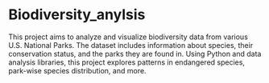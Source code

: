 # Biodiversity_anylsis
This project aims to analyze and visualize biodiversity data from various U.S. National Parks. The dataset includes information about species, their conservation status, and the parks they are found in. Using Python and data analysis libraries, this project explores patterns in endangered species, park-wise species distribution, and more.
